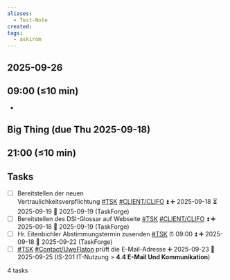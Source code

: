 ```yaml
---
aliases:
  - Test-Note
created:
tags:
  - askirom
---
```

## 2025-09-26
## 09:00 (≤10 min)
- 

## Big Thing (due Thu 2025-09-18)



## 21:00 (≤10 min)



## Tasks
- [ ] Bereitstellen der neuen Vertraulichkeitsverpflichtung [#TSK](app://obsidian.md/index.html#TSK) [#CLIENT/CLIFO](app://obsidian.md/index.html#CLIENT/CLIFO) ⏫ ➕ 2025-09-18 ⏳ 2025-09-19 📅 2025-09-19 (TaskForge)[](app://obsidian.md/index.html# "Edit task")
- [ ] Bereitstellen des DSI-Glossar auf Webseite [#TSK](app://obsidian.md/index.html#TSK) [#CLIENT/CLIFO](app://obsidian.md/index.html#CLIENT/CLIFO) ⏫ ➕ 2025-09-18 📅 2025-09-19 (TaskForge)[](app://obsidian.md/index.html# "Edit task")
- [ ] Hr. Eitenbichler Abstimmungstermin zusenden [#TSK](app://obsidian.md/index.html#TSK) ⏰ 09:00 ⏫ ➕ 2025-09-18 📅 2025-09-22 (TaskForge)[](app://obsidian.md/index.html# "Edit task")
- [ ] [#TSK](app://obsidian.md/index.html#TSK) [#Contact/UweFlaton](app://obsidian.md/index.html#Contact/UweFlaton) prüft die E-Mail-Adresse ➕ 2025-09-23 📅 2025-09-25 (IS-201 IT-Nutzung > **4.4 E-Mail Und Kommunikation**)[](app://obsidian.md/index.html# "Edit task")

4 tasks